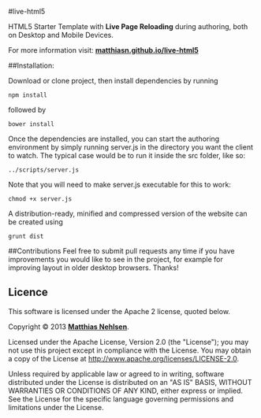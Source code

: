 #live-html5

HTML5 Starter Template with **Live Page Reloading** during authoring, both on Desktop and Mobile Devices.

For more information visit: **[matthiasn.github.io/live-html5](http://matthiasn.github.io/live-html5)**

##Installation:

Download or clone project, then install dependencies by running 

    npm install
   
followed by

    bower install
    
Once the dependencies are installed, you can start the authoring environment by simply running server.js in the directory you want the client to watch. The typical case would be to run it inside the src folder, like so:

    ../scripts/server.js

Note that you will need to make server.js executable for this to work:

    chmod +x server.js
    
A distribution-ready, minified and compressed version of the website can be created using

    grunt dist

##Contributions
Feel free to submit pull requests any time if you have improvements you would like to see in the project, for example for improving layout in older desktop browsers. Thanks!

## Licence

This software is licensed under the Apache 2 license, quoted below.

Copyright &copy; 2013 **[Matthias Nehlsen](http://www.matthiasnehlsen.com)**.

Licensed under the Apache License, Version 2.0 (the "License"); you may not use this project except in compliance with the License. You may obtain a copy of the License at http://www.apache.org/licenses/LICENSE-2.0.

Unless required by applicable law or agreed to in writing, software distributed under the License is distributed on an "AS IS" BASIS, WITHOUT WARRANTIES OR CONDITIONS OF ANY KIND, either express or implied. See the License for the specific language governing permissions and limitations under the License.

